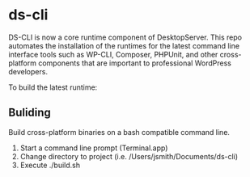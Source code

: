 # ds-cli
DS-CLI is now a core runtime component of DesktopServer. This repo automates the installation of the runtimes for the latest command line interface tools such as WP-CLI, Composer, PHPUnit, and other cross-platform components that are important to professional WordPress developers.

To build the latest runtime:

## Buliding
Build cross-platform binaries on a bash compatible command line.

1) Start a command line prompt (Terminal.app)
2) Change directory to project (i.e. /Users/jsmith/Documents/ds-cli)
3) Execute ./build.sh
